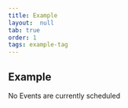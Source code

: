 ```yaml
---
title: Example
layout:  null
tab: true
order: 1
tags: example-tag
---
```


## Example

No Events are currently scheduled
